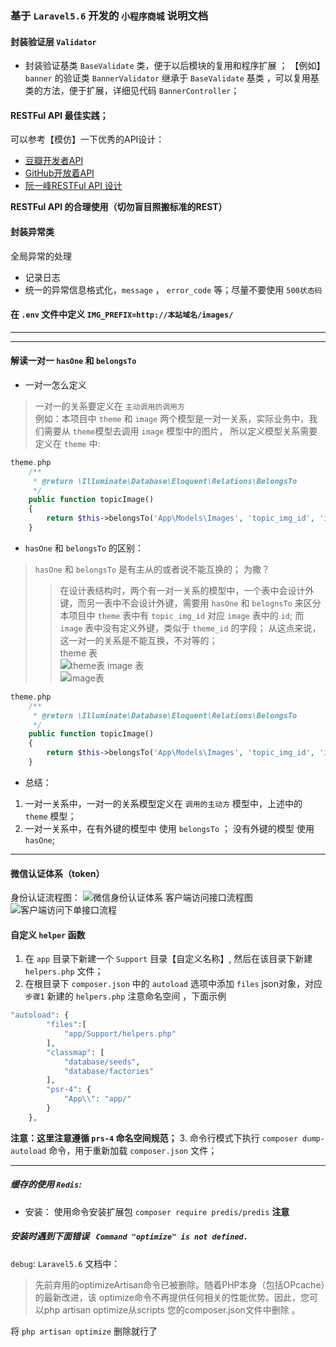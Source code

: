 ### 基于 `Laravel5.6` 开发的 `小程序商城` 说明文档
#### 封装验证层 `Validator` 
* 封装验证基类 `BaseValidate` 类，便于以后模块的复用和程序扩展 ； 
【例如】`banner` 的验证类 `BannerValidator` 继承于 `BaseValidate` 基类 ，可以复用基类的方法，便于扩展，详细见代码 `BannerController`；
#### RESTFul API 最佳实践；
可以参考【模仿】一下优秀的API设计：
* [豆瓣开发者API](https://developers.douban.com/wiki/?title=api_v2)
* [GitHub开放着API](https://developer.github.com/v3/)
* [阮一峰RESTFul API 设计](http://www.ruanyifeng.com/blog/2014/05/restful_api)    

**RESTFul API 的合理使用（切勿盲目照搬标准的REST）**
#### 封装异常类


全局异常的处理
* 记录日志
* 统一的异常信息格式化，`message` ， `error_code` 等；尽量不要使用 `500状态码` 


#### 在 `.env` 文件中定义 `IMG_PREFIX=http://本站域名/images/`

***
***
#### 解读一对一 `hasOne` 和 `belongsTo`
* 一对一怎么定义
> 一对一的关系要定义在 `主动调用的调用方`   
例如：本项目中 `theme` 和 `image` 两个模型是一对一关系，实际业务中，我们需要从 `theme`模型去调用 `image` 模型中的图片，
所以定义模型关系需要定义在 `theme` 中: 
```php
theme.php
    /**
     * @return \Illuminate\Database\Eloquent\Relations\BelongsTo
     */
    public function topicImage()
    {
        return $this->belongsTo('App\Models\Images', 'topic_img_id', 'id');
    }
```
* `hasOne` 和 `belongsTo` 的区别：
> `hasOne` 和 `belongsTo` 是有主从的或者说不能互换的；
为撒？
>>在设计表结构时，两个有一对一关系的模型中，一个表中会设计外键，而另一表中不会设计外键，需要用 `hasOne` 和 `belognsTo` 来区分    
本项目中 `theme` 表中有 `topic_img_id` 对应 `image` 表中的 `id`; 而 `image` 表中没有定义外键，类似于 `theme_id` 的字段；
从这点来说，这一对一的关系是不能互换，不对等的；   
theme 表     
![theme表](https://upload-images.jianshu.io/upload_images/7303277-b929c9dc91264a85.png?imageMogr2/auto-orient/strip%7CimageView2/2/w/1240)
image 表     
![image表](https://upload-images.jianshu.io/upload_images/7303277-f81dcf6320247f75.png?imageMogr2/auto-orient/strip%7CimageView2/2/w/1240)

```php
theme.php
    /**
     * @return \Illuminate\Database\Eloquent\Relations\BelongsTo
     */
    public function topicImage()
    {
        return $this->belongsTo('App\Models\Images', 'topic_img_id', 'id');
    }
```

* 总结：
1. 一对一关系中，一对一的关系模型定义在 `调用的主动方` 模型中，上述中的 `theme` 模型；
2. 一对一关系中，在有外键的模型中 使用 `belongsTo` ； 没有外键的模型 使用 `hasOne`;


***
#### 微信认证体系（token）       
身份认证流程图：
![微信身份认证体系](https://upload-images.jianshu.io/upload_images/7303277-907866ae015ed581.png?imageMogr2/auto-orient/strip%7CimageView2/2/w/1240)
客户端访问接口流程图       
![客户端访问下单接口流程](https://upload-images.jianshu.io/upload_images/7303277-1309d1809d59e8d0.png?imageMogr2/auto-orient/strip%7CimageView2/2/w/1240)
#### 自定义 `helper` 函数
1. 在 `app` 目录下新建一个 `Support` 目录【自定义名称】, 然后在该目录下新建 `helpers.php` 文件；
2. 在根目录下 `composer.json` 中的 `autoload` 选项中添加 `files` json对象，对应 `步骤1` 新建的 `helpers.php` 注意命名空间 ，下面示例
```php
"autoload": {
        "files":[
            "app/Support/helpers.php"
        ],
        "classmap": [
            "database/seeds",
            "database/factories"
        ],
        "psr-4": {
            "App\\": "app/"
        }
    },
```
**注意：这里注意遵循 `prs-4` 命名空间规范；**
3. 命令行模式下执行 `composer dump-autoload` 命令，用于重新加载 `composer.json` 文件；

***
##### 缓存的使用 `Redis`:
* 安装： 使用命令安装扩展包 `composer require predis/predis`
**注意**
##### 安装时遇到下面错误 ` Command "optimize" is not defined.`
`debug`:
`Laravel5.6` 文档中：
>先前弃用的optimizeArtisan命令已被删除。随着PHP本身（包括OPcache）的最新改进，该 optimize命令不再提供任何相关的性能优势。因此，您可以php artisan optimize从scripts 您的composer.json文件中删除 。

将 `php artisan optimize` 删除就行了
